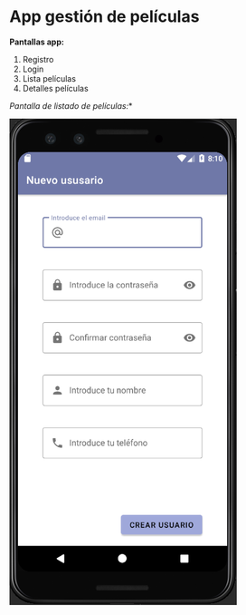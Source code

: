# App gestión de películas

**Pantallas app:**

1. Registro
2. Login
3. Lista películas
4. Detalles películas

**Pantalla de listado de películas*:**

![Pantalla de registro](/Imagenes/pantallaRegistro.png)
